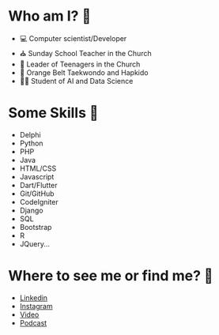 # Who am I? 🤔

- 💻 Computer scientist/Developer
- ⛪ Sunday School Teacher in the Church
- 👦 Leader of Teenagers in the Church
- 🥋 Orange Belt Taekwondo and Hapkido
- 👨‍🎓 Student of AI and Data Science

# Some Skills 🤹

- Delphi
- Python
- PHP
- Java
- HTML/CSS
- Javascript
- Dart/Flutter
- Git/GitHub
- CodeIgniter
- Django
- SQL
- Bootstrap
- R
- JQuery...

# Where to see me or find me? 👀

- [Linkedin](https://www.linkedin.com/in/lucas-tribioli-578765102/)
- [Instagram](https://www.instagram.com/lucastribioli/)
- [Video](https://www.youtube.com/watch?v=oUe6MCjGMbw&t=1164s)
- [Podcast](https://www.scuba.dev.br/2021/11/26/o-acougueiro-que-se-tornou-dev-lucas-tribioli/)
